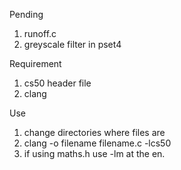 Pending
1) runoff.c 
2) greyscale filter in pset4

Requirement
1) cs50 header file
2) clang

Use 
1) change directories where files are
2) clang -o filename filename.c -lcs50
3) if using maths.h use -lm at the en.
